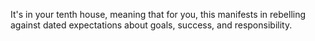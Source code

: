 It's in your tenth house, meaning that for you, this manifests in rebelling against dated expectations about goals, success, and responsibility.